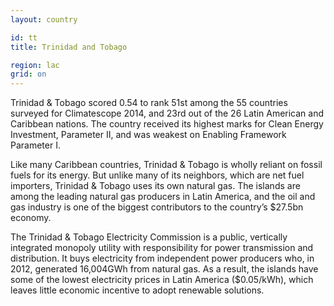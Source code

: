```yaml
---
layout: country

id: tt
title: Trinidad and Tobago

region: lac
grid: on
---
```

Trinidad & Tobago scored 0.54 to rank 51st among the 55 countries surveyed for Climatescope 2014, and 23rd out of the 26 Latin American and Caribbean nations. The country received its highest marks for Clean Energy Investment, Parameter II, and was weakest on Enabling Framework Parameter I.

Like many Caribbean countries, Trinidad & Tobago is wholly reliant on fossil fuels for its energy. But unlike many of its neighbors, which are net fuel importers, Trinidad & Tobago uses its own natural gas. The islands are among the leading natural gas producers in Latin America, and the oil and gas industry is one of the biggest contributors to the country’s $27.5bn economy.

The Trinidad & Tobago Electricity Commission is a public, vertically integrated monopoly utility with responsibility for power transmission and distribution. It buys electricity from independent power producers who, in 2012, generated 16,004GWh from natural gas. As a result, the islands have some of the lowest electricity prices in Latin America ($0.05/kWh), which leaves little economic incentive to adopt renewable solutions.